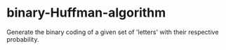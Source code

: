 # binary-Huffman-algorithm
Generate the binary coding of a given set of 'letters' with their respective probability.
